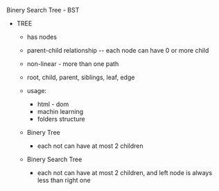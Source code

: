 Binery Search Tree - BST

- TREE

  - has nodes
  - parent-child relationship
    -- each node can have 0 or more child
  - non-linear - more than one path
  - root, child, parent, siblings, leaf, edge

  - usage:

    - html - dom
    - machin learning
    - folders structure

  - Binery Tree
    - each not can have at most 2 children
  - Binery Search Tree
    - each not can have at most 2 children, and left node is always less than right one

